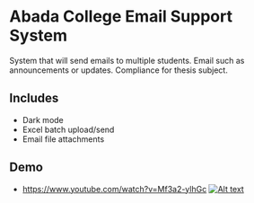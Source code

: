 # Abada College Email Support System
 System that will send emails to multiple students. Email such as announcements or updates. Compliance for thesis subject.


## Includes
 - Dark mode
 - Excel batch upload/send
 - Email file attachments
 
 ## Demo
  - https://www.youtube.com/watch?v=Mf3a2-ylhGc
 [![Alt text](https://img.youtube.com/vi/Mf3a2-ylhGc/0.jpg)](https://www.youtube.com/watch?v=Mf3a2-ylhGc)
